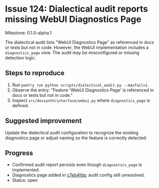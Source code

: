 # Issue 124: Dialectical audit reports missing WebUI Diagnostics Page

Milestone: 0.1.0-alpha.1

The dialectical audit lists "WebUI Diagnostics Page" as referenced in docs or tests but not in code. However, the WebUI implementation includes a `diagnostics_page` view. The audit may be misconfigured or missing detection logic.

## Steps to reproduce
1. Run `poetry run python scripts/dialectical_audit.py --maxfail=1`.
2. Observe the entry: "Feature 'WebUI Diagnostics Page' is referenced in docs or tests but not in code."
3. Inspect `src/devsynth/interface/webui.py` where `diagnostics_page` is defined.

## Suggested improvement
Update the dialectical audit configuration to recognize the existing diagnostics page or adjust naming so the feature is correctly detected.

## Progress
- Confirmed audit report persists even though `diagnostics_page` is implemented.
- Diagnostics page added in [c7eb4fda](../commit/c7eb4fda); audit config still unresolved.
- Status: open

